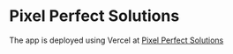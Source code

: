 # Pixel Perfect Solutions
The app is deployed using Vercel at [Pixel Perfect Solutions](https://pixel-perfect-solutions.vercel.app/)
